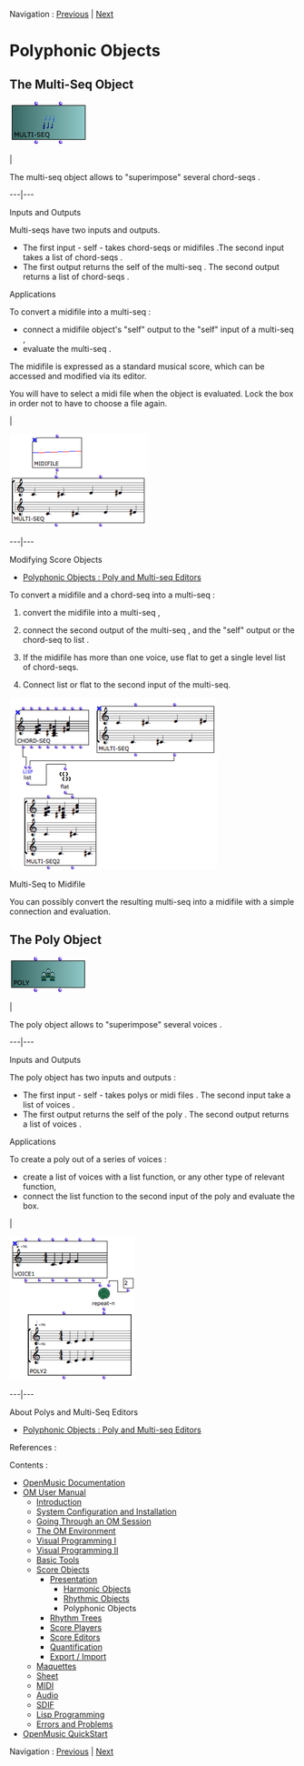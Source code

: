 
Navigation : [Previous](RhythmicObjects "page précédente\(Rhythmic
Objects\)") | [Next](RT "Next\(Rhythm Trees\)")

# Polyphonic Objects

## The Multi-Seq Object

![](../res/multiseq_icon.png)

|

The  multi-seq object allows to "superimpose" several  chord-seqs .  
  
---|---  
  
Inputs and Outputs

Multi-seqs have two inputs and outputs.

  * The first input - self - takes  chord-seqs or  midifiles .The second input takes a list of  chord-seqs .
  * The first output returns the self of the  multi-seq . The second output returns a list of  chord-seqs .

Applications

To convert a  midifile into a  multi-seq  :

  * connect a  midifile object's "self" output to the "self" input of a  multi-seq ,
  * evaluate the  multi-seq .

The  midifile is expressed as a standard musical score, which can be accessed
and modified via its editor.

You will have to select a midi file when the object is evaluated. Lock the box
in order not to have to choose a file again.

|

![](../res/convertmidimulti.png)  
  
---|---  
  
Modifying Score Objects

  * [Polyphonic Objects : Poly and Multi-seq Editors](Poly-Multi-Editor)

To convert a  midifile  and a  chord-seq into a  multi-seq :

  1. convert the  midifile into a  multi-seq ,

  2. connect the second output of the  multi-seq , and the "self" output or the  chord-seq to  list .

  3. If the  midifile has more than one voice, use flat to get a single level list of chord-seqs.

  4. Connect  list or  flat to the second input of the multi-seq.

![](../res/midichordseqmulti.png)

Multi-Seq to Midifile

You can possibly convert the resulting  multi-seq into a midifile with a
simple connection and evaluation.

## The Poly Object

![](../res/poly_icon_1.png)

|

The  poly object allows to "superimpose" several  voices .  
  
---|---  
  
Inputs and Outputs

The poly object has two inputs and outputs :

  * The first input - self - takes  polys or  midi files . The second input take a list of  voices .
  * The first output returns the self of the  poly . The second output returns a list of  voices .

Applications

To create a poly out of a series of  voices  :

  * create a list of voices with a  list function, or any other type of relevant function, 
  * connect the list function to the second input of the  poly and evaluate the box.

|

![](../res/polybasic.png)  
  
---|---  
  
About Polys and Multi-Seq Editors

  * [Polyphonic Objects : Poly and Multi-seq Editors](Poly-Multi-Editor)

References :

Contents :

  * [OpenMusic Documentation](OM-Documentation)
  * [OM User Manual](OM-User-Manual)
    * [Introduction](00-Contents)
    * [System Configuration and Installation](Installation)
    * [Going Through an OM Session](Goingthrough)
    * [The OM Environment](Environment)
    * [Visual Programming I](BasicVisualProgramming)
    * [Visual Programming II](AdvancedVisualProgramming)
    * [Basic Tools](BasicObjects)
    * [Score Objects](ScoreObjects)
      * [Presentation](Score-Objects-Intro)
        * [Harmonic Objects](Note-Chord-Chord-seq)
        * [Rhythmic Objects](RhythmicObjects)
        * Polyphonic Objects
      * [Rhythm Trees](RT)
      * [Score Players](ScorePlayer)
      * [Score Editors](ScoreEditors)
      * [Quantification](Quantification)
      * [Export / Import](ImportExport)
    * [Maquettes](Maquettes)
    * [Sheet](Sheet)
    * [MIDI](MIDI)
    * [Audio](Audio)
    * [SDIF](SDIF)
    * [Lisp Programming](Lisp)
    * [Errors and Problems](errors)
  * [OpenMusic QuickStart](QuickStart-Chapters)

Navigation : [Previous](RhythmicObjects "page précédente\(Rhythmic
Objects\)") | [Next](RT "Next\(Rhythm Trees\)")

